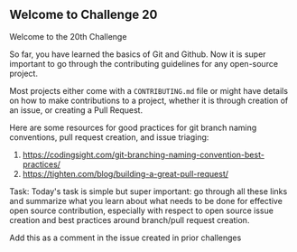 ## Welcome to Challenge 20

Welcome to the 20th Challenge 

So far, you have learned the basics of Git and Github.
Now it is super important to go through the contributing guidelines for any open-source project.

Most projects either come with a ``CONTRIBUTING.md`` file or might have details on how to make contributions to a project, whether it is through creation of an issue, or creating a Pull Request. 

Here are some resources for good practices for git branch naming conventions, pull request creation, and issue triaging:
1. https://codingsight.com/git-branching-naming-convention-best-practices/
2. https://tighten.com/blog/building-a-great-pull-request/


Task: 
Today's task is simple but super important: go through all these links and summarize what you learn about what needs to be done for effective open source contribution, especially with respect to open source issue creation and best practices around branch/pull request creation.

Add this as a comment in the issue created in prior challenges 
